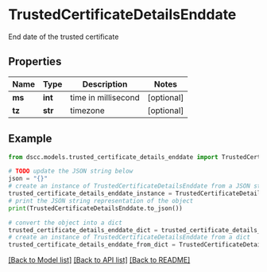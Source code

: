 # TrustedCertificateDetailsEnddate

End date of the trusted certificate

## Properties

Name | Type | Description | Notes
------------ | ------------- | ------------- | -------------
**ms** | **int** | time in millisecond | [optional] 
**tz** | **str** | timezone | [optional] 

## Example

```python
from dscc.models.trusted_certificate_details_enddate import TrustedCertificateDetailsEnddate

# TODO update the JSON string below
json = "{}"
# create an instance of TrustedCertificateDetailsEnddate from a JSON string
trusted_certificate_details_enddate_instance = TrustedCertificateDetailsEnddate.from_json(json)
# print the JSON string representation of the object
print(TrustedCertificateDetailsEnddate.to_json())

# convert the object into a dict
trusted_certificate_details_enddate_dict = trusted_certificate_details_enddate_instance.to_dict()
# create an instance of TrustedCertificateDetailsEnddate from a dict
trusted_certificate_details_enddate_from_dict = TrustedCertificateDetailsEnddate.from_dict(trusted_certificate_details_enddate_dict)
```
[[Back to Model list]](../README.md#documentation-for-models) [[Back to API list]](../README.md#documentation-for-api-endpoints) [[Back to README]](../README.md)


